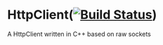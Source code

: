 HttpClient([![Build Status](https://travis-ci.org/emilw/HttpClient.svg?branch=master)](https://travis-ci.org/emilw/HttpClient))
==========
A HttpClient written in C++ based on raw sockets
